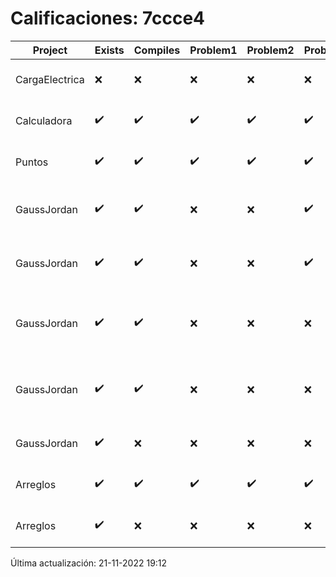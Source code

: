 # Calificaciones: 7ccce4
|Project|Exists|Compiles|Problem1|Problem2|Problem3|Extra|CommitHash|CommitDate|CheckDate|Comments|DueDate|Grade|
|-|-|-|-|-|-|-|-|-|-|-|-|-|
|CargaElectrica|❌|❌|❌|❌|❌|❌|NA|NA|21-11-2022 19:12:08|No se encontró el archivo en PracticasCompuI/CargaElectrica/CargaElectrica.cpp|23-11-2022 21:00:00|5|
|Calculadora|✔️|✔️|✔️|✔️|✔️|❌|a64735b617de9b1e48d59f81662d4149a63520c0|28-09-2022 10:35:52|28-09-2022 12:49:40|No sale con código diferente de cero con división entre cero|28-09-2022 21:00:00|10.0|
|Puntos|✔️|✔️|✔️|✔️|✔️|✔️|f5c839efac093394949a3ce99ce26453d95ddd16|15-11-2022 17:59:26|15-11-2022 18:17:18|¡Excelente trabajo!|13-11-2022 21:00:00|9.5|
|GaussJordan|✔️|✔️|❌|❌|✔️|❌|7e53b5c39e86452731a234c05a3d1b98f591b5f8|13-10-2022 18:52:02|13-10-2022 19:14:10|No aplica correctamente el método de Gauss-Jordan-No aplica correctamente el método de Gauss-Jordan-No intercambia las filas cuando un pivote es cero|19-10-2022 21:00:00|7.333333333333333|
|GaussJordan|✔️|✔️|❌|❌|✔️|❌|f9727b90ec480a73462b8e44912b2e01fb933b53|13-10-2022 17:33:26|13-10-2022 18:10:39|No aplica correctamente el método de Gauss-Jordan-No aplica correctamente el método de Gauss-Jordan-No intercambia las filas cuando un pivote es cero|19-10-2022 21:00:00|7.333333333333333|
|GaussJordan|✔️|✔️|❌|❌|❌|❌|dcb7341fd583789bb99f45a370418f61f1d0b0d6|12-10-2022 21:02:27|12-10-2022 21:18:53|No aplica correctamente el método de Gauss-Jordan-No aplica correctamente el método de Gauss-Jordan-No avisa al usuario que el sistema no tiene solución-No intercambia las filas cuando un pivote es cero|12-10-2022 21:00:00|6.0|
|GaussJordan|✔️|✔️|❌|❌|❌|❌|6013df31aff7d78c80bb3685aee5a9d532a30880|12-10-2022 08:16:28|12-10-2022 08:42:35|No aplica correctamente el método de Gauss-Jordan-No aplica correctamente el método de Gauss-Jordan-No avisa al usuario que el sistema no tiene solución-No intercambia las filas cuando un pivote es cero|12-10-2022 21:00:00|6.0|
|GaussJordan|✔️|❌|❌|❌|❌|❌|492941b8d33d879666fe1bac65c442e2131ae780|07-10-2022 09:49:52|07-10-2022 10:18:10|Tu código no compila|12-10-2022 21:00:00|5.0|
|Arreglos|✔️|✔️|✔️|✔️|✔️|✔️|ffa81d4b0aceebbf1e62236bc4dd816b83cbfd1f|05-10-2022 22:35:32|05-10-2022 23:02:58|¡Excelente trabajo!|05-10-2022 21:00:00|10.0|
|Arreglos|✔️|❌|❌|❌|❌|❌|2b81e9c7051bb4ef3110783078acaa7f85c4eef9|05-10-2022 21:47:19|05-10-2022 22:00:45|Tu código no compila|05-10-2022 21:00:00|5.0|

Última actualización: 21-11-2022 19:12